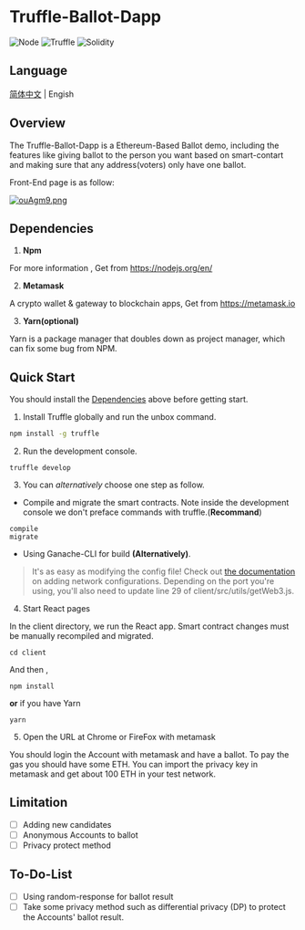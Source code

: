 # Truffle-Ballot-Dapp

![Node](https://img.shields.io/static/v1?label=react&message=Node.js&color=blue&logo=react)
![Truffle](https://img.shields.io/static/v1?label=Ethereum&message=Truffle&color=orange&logo=Ethereum)
![Solidity](https://img.shields.io/static/v1?label=Solidity&message=Ethereum&color=green&logo=Solidity)

## Language

[简体中文](https://github.com/favorhau/Truffle-Ballot-Dapp/blob/main/README_zh.md) |
Engish


## Overview

The Truffle-Ballot-Dapp is a Ethereum-Based Ballot demo, including the features like giving ballot to the person you want based on smart-contart and making sure that any address(voters) only have one ballot.

Front-End page is as follow:

[![ouAgm9.png](https://z3.ax1x.com/2021/11/28/ouAgm9.png)](https://imgtu.com/i/ouAgm9)

## Dependencies

1. **Npm** 

For more information , Get from https://nodejs.org/en/

2. **Metamask**

A crypto wallet & gateway to blockchain apps, Get from https://metamask.io

3. **Yarn(optional)**

Yarn is a package manager that doubles down as project manager, which can fix some bug from NPM.

## Quick Start

You should install the [Dependencies](#Dependencies) above before getting start.

1. Install Truffle globally and run the unbox command.

```bash
npm install -g truffle
```

2. Run the development console.
```
truffle develop
```

3. You can *alternatively* choose one step as follow.
- Compile and migrate the smart contracts. Note inside the development console we don't preface commands with truffle.(**Recommand**)
```
compile
migrate
```
- Using Ganache-CLI for build **(Alternatively)**.

> It's as easy as modifying the config file! Check out [the documentation](https://www.trufflesuite.com/docs/truffle/reference/configuration#networks) on adding network configurations. Depending on the port you're using, you'll also need to update line 29 of client/src/utils/getWeb3.js.


4. Start React pages

In the client directory, we run the React app. Smart contract changes must be manually recompiled and migrated.

```
cd client
```
And then ,

```
npm install
```
**or** if you have Yarn
```
yarn
```

5. Open the URL at Chrome or FireFox with metamask

You should login the Account with metamask and have a ballot.
To pay the gas you should have some ETH. You can import the privacy key in metamask and get about 100 ETH in your test network.

## Limitation

- [ ] Adding new candidates
- [ ] Anonymous Accounts to ballot
- [ ] Privacy protect method

## To-Do-List
- [ ] Using random-response for ballot result
- [ ] Take some privacy method such as differential privacy (DP) to protect the Accounts' ballot result.